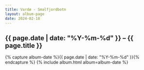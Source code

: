 ```yaml
---
title: Vardø - Smalfjordbotn
layout: album-page
date: 2024-02-18
---
```

## {{ page.date | date: "%Y-%m-%d" }} – {{ page.title }}
{% capture album-date %}{{ page.date | date: "%Y-%m-%d" }}{% endcapture %}
{% include album.html album=album-date %}